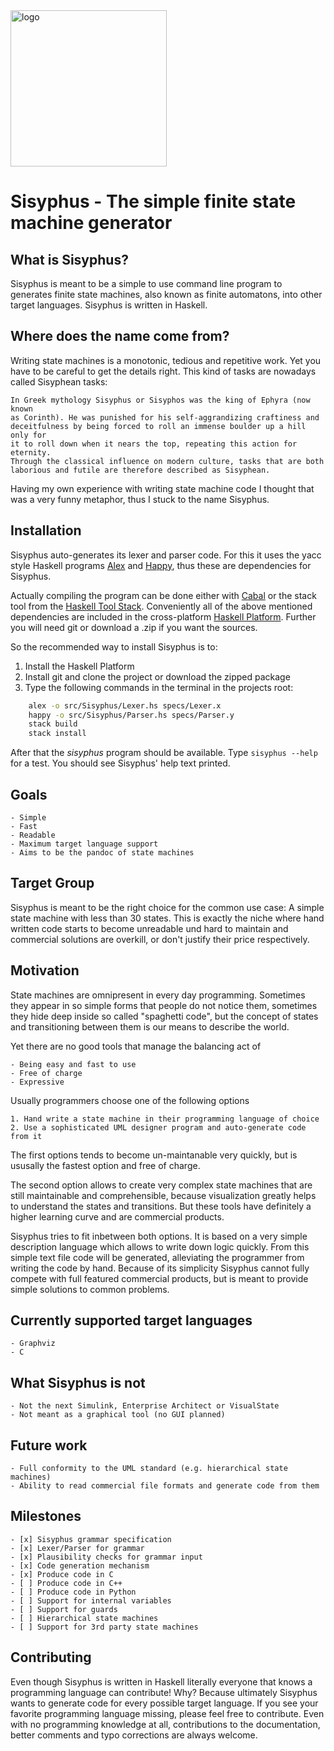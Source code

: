 <img src="http://tpleyer.de/Sisyphus_Logo.png" alt="logo" width="250px"/>

# Sisyphus - The simple finite state machine generator

## What is Sisyphus?

Sisyphus is meant to be a simple to use command line program to generates
finite state machines, also known as finite automatons, into other target
languages. Sisyphus is written in Haskell.

## Where does the name come from?

Writing state machines is a monotonic, tedious and repetitive work. Yet you
have to be careful to get the details right. This kind of tasks are nowadays
called Sisyphean tasks:

    In Greek mythology Sisyphus or Sisyphos was the king of Ephyra (now known
    as Corinth). He was punished for his self-aggrandizing craftiness and
    deceitfulness by being forced to roll an immense boulder up a hill only for
    it to roll down when it nears the top, repeating this action for eternity.
    Through the classical influence on modern culture, tasks that are both
    laborious and futile are therefore described as Sisyphean.

Having my own experience with writing state machine code I thought that was a
very funny metaphor, thus I stuck to the name Sisyphus.

## Installation

Sisyphus auto-generates its lexer and parser code. For this it uses the yacc
style Haskell programs [Alex] and [Happy], thus these are dependencies for
Sisyphus.

Actually compiling the program can be done either with [Cabal] or the stack
tool from the [Haskell Tool Stack]. Conveniently all of the above mentioned
dependencies are included in the cross-platform [Haskell Platform]. Further
you will need git or download a .zip if you want the sources.

So the recommended way to install Sisyphus is to:

1. Install the Haskell Platform
2. Install git and clone the project or download the zipped package
3. Type the following commands in the terminal in the projects root:

```bash
    alex -o src/Sisyphus/Lexer.hs specs/Lexer.x
    happy -o src/Sisyphus/Parser.hs specs/Parser.y
    stack build
    stack install
```

After that the *sisyphus* program should be available. Type `sisyphus --help`
for a test. You should see Sisyphus' help text printed.

[Alex]: (https://www.haskell.org/alex/)
[Happy]: (https://www.haskell.org/happy/)
[Cabal]: (https://www.haskell.org/cabal/)
[Haskell Tool Stack]: (https://docs.haskellstack.org/en/stable/README/)
[Haskell Platform]: (https://docs.haskellstack.org/en/stable/README/)

## Goals

    - Simple
    - Fast
    - Readable
    - Maximum target language support
    - Aims to be the pandoc of state machines

## Target Group

Sisyphus is meant to be the right choice for the common use case: A simple state
machine with less than 30 states. This is exactly the niche where hand written
code starts to become unreadable und hard to maintain and commercial solutions
are overkill, or don't justify their price respectively.

## Motivation

State machines are omnipresent in every day programming. Sometimes they
appear in so simple forms that people do not notice them, sometimes they hide
deep inside so called "spaghetti code", but the concept of states and
transitioning between them is our means to describe the world.

Yet there are no good tools that manage the balancing act of

    - Being easy and fast to use
    - Free of charge
    - Expressive

Usually programmers choose one of the following options

    1. Hand write a state machine in their programming language of choice
    2. Use a sophisticated UML designer program and auto-generate code from it

The first options tends to become un-maintanable very quickly, but is ususally
the fastest option and free of charge.

The second option allows to create very complex state machines that are still
maintainable and comprehensible, because visualization greatly helps to
understand the states and transitions. But these tools have definitely a higher
learning curve and are commercial products.

Sisyphus tries to fit inbetween both options. It is based on a very simple
description language which allows to write down logic quickly. From this simple
text file code will be generated, alleviating the programmer from writing the
code by hand. Because of its simplicity Sisyphus cannot fully compete with
full featured commercial products, but is meant to provide simple solutions to
common problems.

## Currently supported target languages

    - Graphviz
    - C

## What Sisyphus is not

    - Not the next Simulink, Enterprise Architect or VisualState
    - Not meant as a graphical tool (no GUI planned)

## Future work

    - Full conformity to the UML standard (e.g. hierarchical state machines)
    - Ability to read commercial file formats and generate code from them

## Milestones

    - [x] Sisyphus grammar specification
    - [x] Lexer/Parser for grammar
    - [x] Plausibility checks for grammar input
    - [x] Code generation mechanism
    - [x] Produce code in C
    - [ ] Produce code in C++
    - [ ] Produce code in Python
    - [ ] Support for internal variables
    - [ ] Support for guards
    - [ ] Hierarchical state machines
    - [ ] Support for 3rd party state machines

## Contributing

Even though Sisyphus is written in Haskell literally everyone that knows a
programming language can contribute! Why? Because ultimately Sisyphus wants
to generate code for every possible target language. If you see your favorite
programming language missing, please feel free to contribute. Even with no
programming knowledge at all, contributions to the documentation, better
comments and typo corrections are always welcome.
